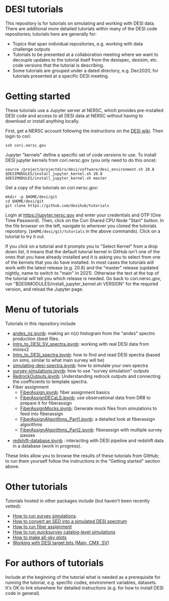# DESI tutorials

This repository is for tutorials on simulating and working with DESI data.
There are additional more detailed tutorials within many of the DESI code
repositories; tutorials here are generally for:
* Topics that span individual repositories, e.g. working with data challenge outputs
* Tutorials to be presented at a collaboration meeting where we want to decouple
  updates to the tutorial itself from the desispec, desisim, etc. code versions that
  the tutorial is describing.
* Some tutorials are grouped under a dated directory, e.g. Dec2020, for tutorials
  presented at a specific DESI meeting.

# Getting started

These tutorials use a Jupyter server at NERSC, which provides pre-installed DESI code and access to all DESI data at NERSC without having to download or install anything locally.

First, get a NERSC account following the instructions on the [DESI wiki](https://desi.lbl.gov/trac/wiki/Computing/AccessNersc). Then login to cori:
```
ssh cori.nersc.gov
```

Jupyter "kernels" define a specific set of code versions to use.  To install
DESI jupyter kernels from cori.nersc.gov (you only need to do this once):
```
source /project/projectdirs/desi/software/desi_environment.sh 20.8
$DESIMODULES/install_jupyter_kernel.sh 20.8
$DESIMODULES/install_jupyter_kernel.sh master
```

Get a copy of the tutorials on cori.nersc.gov:
```
mkdir -p $HOME/desi/git
cd $HOME/desi/git
git clone https://github.com/desihub/tutorials
```

Login at https://jupyter.nersc.gov and enter your credentials and OTP (One Time Password).
Then, click on the Cori Shared CPU Node "Start" button.
In the file browser on the left, navigate to wherever you cloned the
tutorials repository.  (`$HOME/desi/git/tutorials` in the above commands).
Click on a tutorial to try it out.

If you click on a tutorial and it prompts you to "Select Kernel" from a drop down list, it
means that the default tutorial kernel in GitHub isn't one of the ones that you have already
installed and it is asking you to select from one of the kernels that you do have installed.
In most cases the tutorials will work with the latest release (e.g. 20.8) and
the "master" release (updated nightly, name to switch to "main" in 2021).  Otherwise the
text at the top of the tutorial will tell you which release is needed.  Go back to
cori.nersc.gov, run "$DESIMODULES/install_jupyter_kernel.sh VERSION" for the required version,
and reload the Jupyter page.

# Menu of tutorials

Tutorials in this repository include
* [andes_nz.ipynb](andes_nz.ipynb): making an n(z) histogram from the "andes" spectro production zbest files.
* [Intro_to_DESI_SV_spectra.ipynb](Intro_to_DESI_SV_spectra.ipynb): working with real DESI data from minisv2
* [Intro_to_DESI_spectra.ipynb](Intro_to_DESI_spectra.ipynb): how to find and read DESI spectra (based on sims, similar to what main survey will be)
* [simulating-desi-spectra.ipynb](simulating-desi-spectra.ipynb): how to simulate your own spectra
* [survey-simulations.ipynb](survey-simulations.ipynb): how to use "survey simulation" outputs
* [RedrockOutputs.ipynb](redrock/RedrockOutputs.ipynb): Understanding redrock outputs and
    connecting the coefficients to template spectra.
* Fiber assignment
  * [FiberAssign.ipynb](FiberAssign.ipynb): fiber assignment basics
  * [FiberAssignDECaLS.ipynb](FiberAssignDECaLS.ipynb): use observational data from DR8 to prepare it for fiberassign
  * [FiberAssignMocks.ipynb](FiberAssignMocks.ipynb): Generate mock files from simulations to feed into fiberassign
  * [FiberAssignAlgorithms_Part1.ipynb](FiberAssignAlgorithms_Part1.ipynb): a detailed look at fiberassign algorithms
  * [FiberAssignAlgorithms_Part2.ipynb](FiberAssignAlgorithms_Part2.ipynb): fiberassign with multiple survey passes
* [redshift-database.ipynb](redshift-database.ipynb) : interacting with DESI pipeline and redshift data in
    a database (work in progress).

These links allow you to browse the results of these tutorials from GitHub; to run them yourself follow the instructions in the "Getting started" section above.

# Other tutorials

Tutorials hosted in other packages include (but haven't been recently vetted):
* [How to run survey simulations](https://github.com/desihub/surveysim/blob/master/doc/tutorial.rst).
* [How to convert an SED into a simulated DESI spectrum](https://github.com/desihub/specsim/blob/master/docs/nb/SimulationExamples.ipynb)
* [How to run fiber assignment](https://desi.lbl.gov/DocDB/cgi-bin/private/ShowDocument?docid=2742)
* [How to run quicksurvey catalog-level simulations](https://github.com/desihub/quicksurvey_example)
* [How to make all-sky plots](https://github.com/desihub/desiutil/blob/master/doc/nb/SkyMapExamples.ipynb)
* [Working with DESI target bits (Main, CMX, SV)](https://github.com/desihub/desitarget/blob/master/doc/nb/target-selection-bits-and-bitmasks.ipynb)

# For authors of tutorials

Include at the beginning of the tutorial what is needed as a prerequisite for running the tutorial,
e.g. specific codes, environment variables, datasets.  It's OK to link elsewhere for detailed
instructions (e.g. for how to install DESI code in general).
